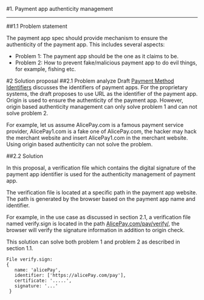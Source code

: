 #1. Payment app authenticity management
***
##1.1 Problem statement

The payment app spec should provide mechanism to ensure the authenticity of the payment app. This includes several aspects:

* Problem 1: The payment app should be the one as it claims to be.
* Problem 2: How to prevent fake/malicious payment app to do evil things, for example, fishing etc.
    

#2 Solution proposal
##2.1 Problem analyze
Draft [Payment Method Identifiers](https://github.com/w3c/webpayments/blob/gh-pages/proposals/zach-pmi.md) discusses the identifiers of payment apps. For the proprietary systems, the draft proposes to use URL as the identifier of the payment app. Origin is used to ensure the authenticity of the payment app. However, origin based authenticity management can only solve problem 1 and can not solve problem 2.

For example, let us assume AlicePay.com is a famous payment service provider, AlicePay1.com is a fake one of AlicePay.com, the hacker may hack the merchant website and insert AlicePay1.com in the merchant website. Using origin based authenticity can not solve the problem.

##2.2 Solution

In this proposal, a verification file which contains the digital signature of the payment app identifier is used for the authenticity management of payment app. 

The verification file is located at a specific path in the payment app website. The path is generated by the browser based on the payment app name and identifier.


For example, in the use case as discussed in section 2.1, a verification file named verify.sign is located in the path [AlicePay.com/pay/verify/](AlicePay.com/pay/verify/), the browser will verify the signature information in addition to origin check. 

This solution can solve both problem 1 and problem 2 as described in section 1.1.

	File verify.sign:
	{
	   name: 'alicePay',
	   identifier: ['https://alicePay.com/pay'],
	   certificate: '.....',
	   signature: '...'
	 }

	

